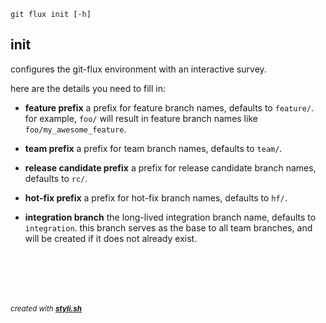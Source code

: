 
    git flux init [-h]

## init

configures the git-flux environment with an interactive survey.

here are the details you need to fill in:

- **feature prefix**
  a prefix for feature branch names, defaults to `feature/`.
  for example, `foo/` will result in feature branch names like `foo/my_awesome_feature`.

- **team prefix**
  a prefix for team branch names, defaults to `team/`.

- **release candidate prefix**
  a prefix for release candidate branch names, defaults to `rc/`.

- **hot-fix prefix**
  a prefix for hot-fix branch names, defaults to `hf/`.

- **integration branch**
  the long-lived integration branch name, defaults to `integration`.
  this branch serves as the base to all team branches, and will be created if it does not already exist.



<br/><br/>
---
<sup><i>created with <b><a href="https://github.com/eliranmal/styli.sh">styli.sh</a></b></i></sup>
